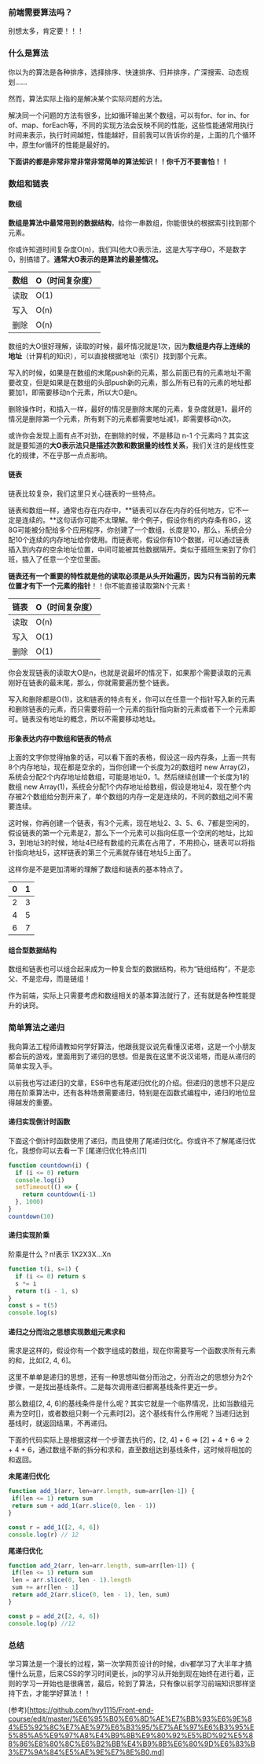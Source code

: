 ### 前端需要算法吗？
别想太多，肯定要！！！

### 什么是算法
你以为的算法是各种排序，选择排序、快速排序、归并排序，广深搜索、动态规划......

然而，算法实际上指的是解决某个实际问题的方法。

解决同一个问题的方法有很多，比如循环输出某个数组，可以有for、for in、for of、map、forEach等，不同的实现方法会反映不同的性能，这些性能通常用执行时间来表示，执行时间越短，性能越好，目前我可以告诉你的是，上面的几个循环中，原生for循环的性能是最好的。

**下面讲的都是非常非常非常非常简单的算法知识！！你千万不要害怕！！**

### 数组和链表

#### 数组
**数组是算法中最常用到的数据结构**，给你一串数组，你能很快的根据索引找到那个元素。

你或许知道时间复杂度O(n)，我们叫他大O表示法，这是大写字母O，不是数字0，别搞错了。**通常大O表示的是算法的最差情况。**

数组 | O（时间复杂度） 
----|------
读取 | O(1) 
写入 | O(n)
删除 | O(n)  

数组的大O很好理解，读取的时候，最坏情况就是1次，因为**数组是内存上连续的地址**（计算机的知识），可以直接根据地址（索引）找到那个元素。

写入的时候，如果是在数组的末尾push新的元素，那么前面已有的元素地址不需要改变，但是如果是在数组的头部push新的元素，那么所有已有的元素的地址都要加1，即需要移动n个元素，所以大O是n。

删除操作时，和插入一样，最好的情况是删除末尾的元素，复杂度就是1，最坏的情况是删除第一个元素，所有剩下的元素都需要地址减1，即需要移动n次。

或许你会发现上面有点不对劲，在删除的时候，不是移动 n-1 个元素吗？其实这就是要知道的**大O表示法只是描述次数和数据量的线性关系**，我们关注的是线性变化的规律，不在乎那一点点影响。

#### 链表

链表比较复杂，我们这里只关心链表的一些特点。

链表和数组一样，通常也存在内存中，**链表可以存在内存的任何地方，它不一定是连续的。**这句话你可能不太理解。举个例子，假设你有的内存条有8G，这8G可能被分配给多个应用程序，你创建了一个数组，长度是10，那么，系统会分配10个连续的内存地址给你使用。而链表呢，假设你有10个数据，可以通过链表插入到内存的空余地址位置，中间可能被其他数据隔开。类似于插班生来到了你们班，插入了任意一个空位里面。

**链表还有一个重要的特性就是他的读取必须是从头开始遍历，因为只有当前的元素位置才有下一个元素的指针**！！你不能直接读取第N个元素！


链表 | O（时间复杂度） 
----|------
读取 | O(n) 
写入 | O(1)
删除 | O(1)  

你会发现链表的读取大O是n，也就是说最坏的情况下，如果那个需要读取的元素刚好在链表的最末尾，那么，你就需要遍历整个链表。

写入和删除都是O(1)，这和链表的特点有关，你可以在任意一个指针写入新的元素和删除链表的元素，而只需要将前一个元素的指针指向新的元素或者下一个元素即可。链表没有地址的概念，所以不需要移动地址。

#### 形象表达内存中数组和链表的特点

上面的文字你觉得抽象的话，可以看下面的表格，假设这一段内存条，上面一共有8个内存地址，现在都是空余的，当你创建一个长度为2的数组时 new Array(2)，系统会分配2个内存地址给数组，可能是地址0，1。然后继续创建一个长度为1的数组 new Array(1)，系统会分配1个内存地址给数组，假设是地址4，现在整个内存被2个数组给分割开来了，单个数组的内存一定是连续的，不同的数组之间不需要连续。

这时候，你再创建一个链表，有3个元素，现在地址2、3、5、6、7都是空闲的，假设链表的第一个元素是2，那么下一个元素可以指向任意一个空闲的地址，比如3，到地址3的时候，地址4已经有数组的元素在占用了，不用担心，链表可以将指针指向地址5，这样链表的第三个元素就存储在地址5上面了。

这样你是不是更加清晰的理解了数组和链表的基本特点了。

0 | 1
--|--
2 | 3
4 | 5
6 | 7  

#### 组合型数据结构

数组和链表也可以组合起来成为一种复合型的数据结构，称为“链组结构”，不是恋父、不是恋母，而是链组！

作为前端，实际上只需要考虑和数组相关的基本算法就行了，还有就是各种性能提升的诀窍。

### 简单算法之递归

我向算法工程师请教如何学好算法，他跟我提议说先看懂汉诺塔，这是一个小朋友都会玩的游戏，里面用到了递归的思想。但是我在这里不说汉诺塔，而是从递归的简单实现入手。

以前我也写过递归的文章，ES6中也有尾递归优化的介绍。但递归的思想不只是应用在阶乘算法中，还有各种场景需要递归，特别是在函数式编程中，递归的地位显得越发的重要。

#### 递归实现倒计时函数
下面这个倒计时函数使用了递归，而且使用了尾递归优化。你或许不了解尾递归优化，我想你可以去看一下 [尾递归优化特点][1]

```javascript
function countdown(i) {
  if (i <= 0) return
  console.log(i)
  setTimeout(() => {
    return countdown(i-1)
  }, 1000)
}
countdown(10)
```

#### 递归实现阶乘

阶乘是什么？n!表示 1X2X3X...Xn
```javascript
function t(i, s=1) {
  if (i <= 0) return s
  s *= i
  return t(i - 1, s)
}
const s = t(5)
console.log(s)
```

#### 递归之分而治之思想实现数组元素求和

需求是这样的，假设你有一个数字组成的数组，现在你需要写一个函数求所有元素的和，比如[2, 4, 6]。

这里不单单是递归的思想，还有一种思想叫做分而治之，分而治之的思想分为2个步骤，一是找出基线条件。二是每次调用递归都离基线条件更近一步。

那么数组[2, 4, 6]的基线条件是什么呢？其实它就是一个临界情况，比如当数组元素为空时[]，或者数组只剩一个元素时[2]。这个基线有什么作用呢？当递归达到基线时，就返回结果，不再递归。

下面的代码实际上是根据这样一个步骤去执行的，[2, 4] + 6 => [2] + 4 + 6 => 2 + 4 + 6，通过数组不断的拆分和求和，直至数组达到基线条件，这时候将相加的和返回。

**未尾递归优化**
```javascript
function add_1(arr, len=arr.length, sum=arr[len-1]) {
 if(len <= 1) return sum
 return sum + add_1(arr.slice(0, len - 1))
}

const r = add_1([2, 4, 6])
console.log(r) // 12
```

**尾递归优化**
```javascript
function add_2(arr, len=arr.length, sum=arr[len-1]) {
 if(len <= 1) return sum
 len = arr.slice(0, len - 1).length
 sum += arr[len - 1]
 return add_2(arr.slice(0, len - 1), len, sum)
}

const p = add_2([2, 4, 6])
console.log(p) //12
```

### 总结

学习算法是一个漫长的过程，第一次学网页设计的时候，div都学习了大半年才搞懂什么玩意，后来CSS的学习时间更长，js的学习从开始到现在始终在进行着，正则的学习一开始也是很痛苦，最后，轮到了算法，只有像以前学习前端知识那样坚持下去，才能学好算法！！


(参考)[https://github.com/hyy1115/Front-end-course/edit/master/%E6%95%B0%E6%8D%AE%E7%BB%93%E6%9E%84%E5%92%8C%E7%AE%97%E6%B3%95/%E7%AE%97%E6%B3%95%E5%85%A5%E9%97%A8%E4%B9%8B%E9%80%92%E5%BD%92%E5%88%86%E8%80%8C%E6%B2%BB%E4%B9%8B%E6%80%9D%E6%83%B3%E7%9A%84%E5%AE%9E%E7%8E%B0.md]
